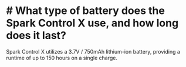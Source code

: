# # What type of battery does the Spark Control X use, and how long does it last?

Spark Control X utilizes a 3.7V / 750mAh lithium-ion battery, providing a runtime of up to 150 hours on a single charge.